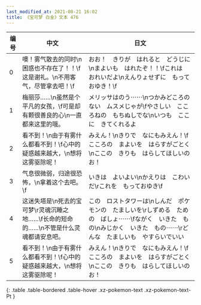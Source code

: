 ```yaml
---
last_modified_at: 2021-08-21 16:02
title: 《宝可梦 白金》文本 476
---
```

| 编号 | 中文 | 日文 |
| ---- | ---- | ---- |
| 0 | 噢！雾气散去的同时\n困惑也不存在了！！\f这是谢礼。\n不用客气，尽管拿去吧！\f | おお！　きりが　はれると　どうじに\nまよいも　はれたぞ！！\fこれは　おれいだよ\nえんりょせずに　もっておゆき！\f |
| 1 | 梅丽莎……\n虽然是个平凡的女孩，\f可是却有颗很善良的心\n一直都来这里的哦。 | メリッサはのう⋯⋯\nつかみどころの　ない　ムスメじゃが\fやさしい　こころねの　もちぬしでな\nいつも　ここに　きてくれるよ |
| 2 | 看不到！\n由于有雾什么都看不到！\f心中的疑惑越来越大，\n想将这雾驱除呢！ | みえん！\nきりで　なにもみえん！\fこころの　まよいを　はらすがごとく\nここの　きりも　はらしてほしいのお！ |
| 3 | 气息很微弱，归途很恐怖，\n拿着这个去吧。\f | いきは　よいよい\nかえりは　こわい　だ\rこれを　もっておゆき\f |
| 4 | 这迷失塔是\n死去的宝可梦\r灵魂沉睡之地……\f长命的短命的……\n不管是什么灵魂都请安息吧。 | この　ロストタワーは\nしんだ　ポケモンの　たましいを\rしずめる　ための　ばしょ⋯⋯\fながく　いきた　もの\nみじかく　いきた　もの⋯⋯\rどんな　たましいも　やすらいでいい |
| 5 | 看不到！\n由于有雾什么都看不到！\f心中的疑惑越来越大，\n想将这雾驱除呢！ | みえん！\nきりで　なにもみえん！\fこころの　まよいを　はらすがごとく\nここの　きりも　はらしてほしいのお！ |
{: .table .table-bordered .table-hover .xz-pokemon-text .xz-pokemon-text-Pt }
